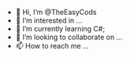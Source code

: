 - 👋 Hi, I’m @TheEasyCods
- 👀 I’m interested in ...
- 🌱 I’m currently learning C#;
- 💞️ I’m looking to collaborate on ...
- 📫 How to reach me ...

<!---
TheEasyCods/TheEasyCods is a ✨ special ✨ repository because its `README.md` (this file) appears on your GitHub profile.
You can click the Preview link to take a look at your changes.
--->
